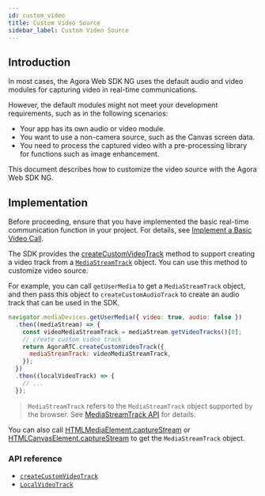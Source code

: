 ```yaml
---
id: custom_video
title: Custom Video Source
sidebar_label: Custom Video Source
---
```


## Introduction

In most cases, the Agora Web SDK NG uses the default audio and video modules for capturing video in real-time communications.

However, the default modules might not meet your development requirements, such as in the following scenarios:

- Your app has its own audio or video module.
- You want to use a non-camera source, such as the Canvas screen data.
- You need to process the captured video with a pre-processing library for functions such as image enhancement.

This document describes how to customize the video source with the Agora Web SDK NG.

## Implementation

Before proceeding, ensure that you have implemented the basic real-time communication function in your project. For details, see [Implement a Basic Video Call](basic_call.md).

The SDK provides the [createCustomVideoTrack](/api/en/interfaces/iagorartc.html#createcustomvideotrack) method to support creating a video track from a [`MediaStreamTrack`](https://developer.mozilla.org/en-US/docs/Web/API/MediaStreamTrack) object. You can use this method to customize video source.

For example, you can call `getUserMedia` to get a `MediaStreamTrack` object, and then pass this object to  `createCustomAudioTrack` to create an audio track that can be used in the SDK.

```js
navigator.mediaDevices.getUserMedia({ video: true, audio: false })
  .then((mediaStream) => {
    const videoMediaStreamTrack = mediaStream.getVideoTracks()[0];
    // create custom video track
    return AgoraRTC.createCustomVideoTrack({
      mediaStreamTrack: videoMediaStreamTrack,
    });
  })
  .then((localVideoTrack) => {
    // ...
  });
```

> `MediaStreamTrack` refers to the `MediaStreamTrack` object supported by the browser. See [MediaStreamTrack API](https://developer.mozilla.org/en-US/docs/Web/API/MediaStreamTrack) for details.

You can also call [HTMLMediaElement.captureStream](https://developer.mozilla.org/en-US/docs/Web/API/HTMLMediaElement/captureStream) or [HTMLCanvasElement.captureStream](https://developer.mozilla.org/en-US/docs/Web/API/HTMLCanvasElement/captureStream) to get the `MediaStreamTrack` object.

### API reference
- [`createCustomVideoTrack`](/api/en/interfaces/iagorartc.html#createcustomvideotrack)
- [`LocalVideoTrack`](/api/en/interfaces/ilocalvideotrack.html)

